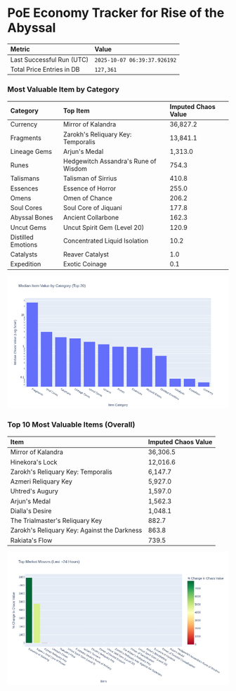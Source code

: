 # PoE Economy Tracker for Rise of the Abyssal

<!-- START_MAINTENANCE -->
| Metric | Value |
|:---|:---|
| Last Successful Run (UTC) | `2025-10-07 06:39:37.926192` |
| Total Price Entries in DB | `127,361` |

<!-- END_MAINTENANCE -->

<!-- START_DATAFRAME_DEBUG -->
<!-- END_DATAFRAME_DEBUG -->

<!-- START_CATEGORY_ANALYSIS -->
### Most Valuable Item by Category
| Category | Top Item | Imputed Chaos Value |
| :--- | :--- | :--- |
| Currency | Mirror of Kalandra | 36,827.2 |
| Fragments | Zarokh's Reliquary Key: Temporalis | 13,841.1 |
| Lineage Gems | Arjun's Medal | 1,313.0 |
| Runes | Hedgewitch Assandra's Rune of Wisdom | 754.3 |
| Talismans | Talisman of Sirrius | 410.8 |
| Essences | Essence of Horror | 255.0 |
| Omens | Omen of Chance | 206.2 |
| Soul Cores | Soul Core of Jiquani | 177.8 |
| Abyssal Bones | Ancient Collarbone | 162.3 |
| Uncut Gems | Uncut Spirit Gem (Level 20) | 120.9 |
| Distilled Emotions | Concentrated Liquid Isolation | 10.2 |
| Catalysts | Reaver Catalyst | 1.0 |
| Expedition | Exotic Coinage | 0.1 |


![Category Analysis Chart](charts/category_analysis.png)
<!-- END_ANALYSIS -->

<!-- START_ANALYSIS -->
### Top 10 Most Valuable Items (Overall)
| Item | Imputed Chaos Value |
| :--- | :--- |
| Mirror of Kalandra | 36,306.5 |
| Hinekora's Lock | 12,016.6 |
| Zarokh's Reliquary Key: Temporalis | 6,147.7 |
| Azmeri Reliquary Key | 5,927.0 |
| Uhtred's Augury | 1,597.0 |
| Arjun's Medal | 1,562.3 |
| Dialla's Desire | 1,048.1 |
| The Trialmaster's Reliquary Key | 882.7 |
| Zarokh's Reliquary Key: Against the Darkness | 863.8 |
| Rakiata's Flow | 739.5 |


![Market Movers Chart](charts/market_movers.png)
<!-- END_ANALYSIS -->

